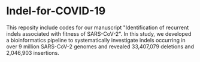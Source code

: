 # Indel-for-COVID-19
This reposity include codes for our manuscript "Identification of recurrent indels associated with fitness of SARS-CoV-2".
In this study, we developed a bioinformatics pipeline to systematically investigate indels occurring in over 9 million SARS-CoV-2 genomes 
and revealed 33,407,079 deletions and 2,046,903 insertions. 
